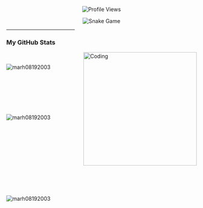 <p align = "center">
	<img src="https://komarev.com/ghpvc/?username=marh08192003&style=plastic&color=blueviolet" alt="Profile Views"/>
</p>
<p align = "center">
	<img src="https://github.com/marh08192003/marh08192003/blob/output/github-contribution-grid-snake.svg" alt="Snake Game"/>
</p>

<hr width="36%" >

<h3>My GitHub Stats</h3>
<img align="right" alt="Coding" width="300" src="https://cdn.dribbble.com/users/1277312/screenshots/14733298/media/39b1045e593737587dd60e42c8422d1f.gif" >
<br>

<p><img align="left" src="https://github-readme-stats.vercel.app/api/top-langs?username=marh08192003&show_icons=true&theme=dark&locale=en&layout=compact" alt="marh08192003" /></p>

<br><br><br><br><br><br><br>
<p>&nbsp;<img align="left" src="https://github-readme-stats.vercel.app/api?username=marh08192003&show_icons=true&theme=dark&locale=en" alt="marh08192003" /></p>
<br><br><br><br><br><br><br><br><br><br>

<p><img align="left" src="https://github-readme-streak-stats.herokuapp.com/?user=marh08192003&theme=dark" alt="marh08192003" /></p>
<br><br><br><br><br><br><br><br><br><br>
